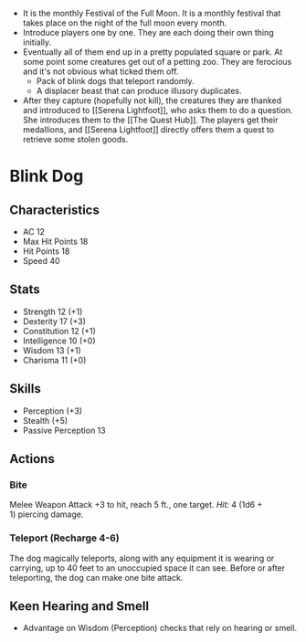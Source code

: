 - It is the monthly Festival of the Full Moon. It is a monthly festival that takes place on the night of the full moon every month.
- Introduce players one by one. They are each doing their own thing initially.
- Eventually all of them end up in a pretty populated square or park. At some point some creatures get out of a petting zoo. They are ferocious and it's not obvious what ticked them off.
	- Pack of blink dogs that teleport randomly.
	- A displacer beast that can produce illusory duplicates.
- After they capture (hopefully not kill), the creatures they are thanked and introduced to [[Serena Lightfoot]], who asks them to do a question. She introduces them to the [[The Quest Hub]]. The players get their medallions, and [[Serena Lightfoot]] directly offers them a quest to retrieve some stolen goods.
# Blink Dog
## Characteristics
- AC 12
- Max Hit Points 18
- Hit Points 18
- Speed 40
## Stats
- Strength 12 (+1)
- Dexterity 17 (+3)
- Constitution 12 (+1)
- Intelligence 10 (+0)
- Wisdom 13 (+1)
- Charisma 11 (+0)
## Skills
- Perception (+3)
- Stealth (+5)
- Passive Perception 13
## Actions
### Bite
Melee Weapon Attack +3 to hit, reach 5 ft., one target. _Hit:_ 4 (1d6 + 1) piercing damage.
### Teleport (Recharge 4-6)
The dog magically teleports, along with any equipment it is wearing or carrying, up to 40 feet to an unoccupied space it can see. Before or after teleporting, the dog can make one bite attack.
## Keen Hearing and Smell
- Advantage on Wisdom (Perception) checks that rely on hearing or smell.
